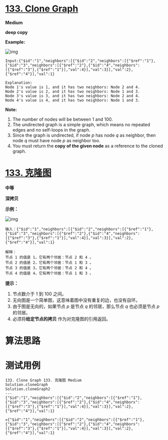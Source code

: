 # [133. Clone Graph][enTitle]

**Medium**

**deep copy** 



**Example:** 

![img](https://assets.leetcode.com/uploads/2019/02/19/113_sample.png)

```
Input:{"$id":"1","neighbors":[{"$id":"2","neighbors":[{"$ref":"1"},{"$id":"3","neighbors":[{"$ref":"2"},{"$id":"4","neighbors":[{"$ref":"3"},{"$ref":"1"}],"val":4}],"val":3}],"val":2},{"$ref":"4"}],"val":1}

Explanation:
Node 1's value is 1, and it has two neighbors: Node 2 and 4.
Node 2's value is 2, and it has two neighbors: Node 1 and 3.
Node 3's value is 3, and it has two neighbors: Node 2 and 4.
Node 4's value is 4, and it has two neighbors: Node 1 and 3.

```



**Note:** 

1. The number of nodes will be between 1 and 100. 
2. The undirected graph is a simple graph, which means no repeated edges and no self-loops in the graph. 
3. Since the graph is undirected, if node  *p*  has node  *q*  as neighbor, then node  *q*  must have node  *p*  as neighbor too. 
4. You must return the **copy of the given node**  as a reference to the cloned graph.


# [133. 克隆图][cnTitle]

**中等**

**深拷贝** 

**示例：** 

![img](https://assets.leetcode-cn.com/aliyun-lc-upload/uploads/2019/02/23/113_sample.png)

```
输入：{"$id":"1","neighbors":[{"$id":"2","neighbors":[{"$ref":"1"},{"$id":"3","neighbors":[{"$ref":"2"},{"$id":"4","neighbors":[{"$ref":"3"},{"$ref":"1"}],"val":4}],"val":3}],"val":2},{"$ref":"4"}],"val":1}

解释：
节点 1 的值是 1，它有两个邻居：节点 2 和 4 。
节点 2 的值是 2，它有两个邻居：节点 1 和 3 。
节点 3 的值是 3，它有两个邻居：节点 2 和 4 。
节点 4 的值是 4，它有两个邻居：节点 1 和 3 。

```



**提示：** 

1. 节点数介于 1 到 100 之间。 
2. 无向图是一个简单图，这意味着图中没有重复的边，也没有自环。 
3. 由于图是无向的，如果节点  *p*  是节点  *q*  的邻居，那么节点  *q*  也必须是节点  *p*  的邻居。 
4. 必须将**给定节点的拷贝** 作为对克隆图的引用返回。




# 算法思路

# 测试用例
```
133. Clone Graph 133. 克隆图 Medium
Solution.cloneGraph
Solution.cloneGraph2
---
{"$id":"1","neighbors":[{"$id":"2","neighbors":[{"$ref":"1"},{"$id":"3","neighbors":[{"$ref":"2"},{"$id":"4","neighbors":[{"$ref":"3"},{"$ref":"1"}],"val":4}],"val":3}],"val":2},{"$ref":"4"}],"val":1}

={"$id":"1","neighbors":[{"$id":"2","neighbors":[{"$ref":"1"},{"$id":"3","neighbors":[{"$ref":"2"},{"$id":"4","neighbors":[{"$ref":"3"},{"$ref":"1"}],"val":4}],"val":3}],"val":2},{"$ref":"4"}],"val":1}
```

[enTitle]: https://leetcode.com/problems/clone-graph/
[cnTitle]: https://leetcode-cn.com/problems/clone-graph/
